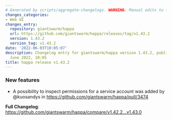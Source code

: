 ```yaml
---
# Generated by scripts/aggregate-changelogs. WARNING: Manual edits to this files will be overwritten.
changes_categories:
- Web UI
changes_entry:
  repository: giantswarm/happa
  url: https://github.com/giantswarm/happa/releases/tag/v1.43.2
  version: 1.43.2
  version_tag: v1.43.2
date: '2022-06-03T10:05:07'
description: Changelog entry for giantswarm/happa version 1.43.2, published on 03
  June 2022, 10:05
title: happa release v1.43.2
---
```


### New features

* A possibility to inspect permissions for a service account was added by @kuosandys in https://github.com/giantswarm/happa/pull/3474

**Full Changelog**: https://github.com/giantswarm/happa/compare/v1.42.2...v1.43.0
